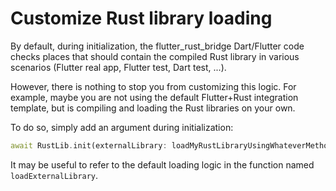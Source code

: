# Customize Rust library loading

By default, during initialization,
the flutter_rust_bridge Dart/Flutter code checks places that should contain
the compiled Rust library in various scenarios (Flutter real app, Flutter test, Dart test, ...).

However, there is nothing to stop you from customizing this logic.
For example, maybe you are not using the default Flutter+Rust integration template,
but is compiling and loading the Rust libraries on your own.

To do so, simply add an argument during initialization:

```dart
await RustLib.init(externalLibrary: loadMyRustLibraryUsingWhateverMethod());
```

It may be useful to refer to the default loading logic in the function named `loadExternalLibrary`.
